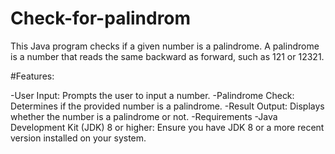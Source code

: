 # Check-for-palindrom
This Java program checks if a given number is a palindrome. A palindrome is a number that reads the same backward as forward, such as 121 or 12321.

#Features:

-User Input: Prompts the user to input a number.
-Palindrome Check: Determines if the provided number is a palindrome.
-Result Output: Displays whether the number is a palindrome or not.
-Requirements
-Java Development Kit (JDK) 8 or higher: Ensure you have JDK 8 or a more recent version installed on your system.
